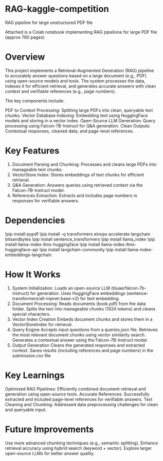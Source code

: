# RAG-kaggle-competition
RAG pipeline for large unstructured PDF file

Attached is a Colab notebook implementing RAG pipelione for large PDF file (approx 760 pages)

# Overview
This project implements a Retrieval-Augmented Generation (RAG) pipeline to accurately answer questions based on a large document (e.g., PDF) using open-source models and tools. The system processes the data, indexes it for efficient retrieval, and generates accurate answers with clean context and verifiable references (e.g., page numbers).

The key components include:

PDF to Context Processing: Splitting large PDFs into clean, queryable text chunks.
Vector Database Indexing: Embedding text using HuggingFace models and storing in a vector index.
Open-Source LLM Generation: Query processing using Falcon-7B-Instruct for Q&A generation.
Clean Outputs: Contextual responses, cleaned data, and page-level references.

# Key Features
1. Document Parsing and Chunking: Processes and cleans large PDFs into manageable text chunks.
2. VectorStore Index: Stores embeddings of text chunks for efficient retrieval.
3. Q&A Generation: Answers queries using retrieved context via the Falcon-7B-Instruct model.
4. References Extraction: Extracts and includes page numbers in responses for verifiable answers.

# Dependencies

!pip install pypdf
!pip install -q transformers einops accelerate langchain bitsandbytes
!pip install sentence_transformers
!pip install llama_index
!pip install llama-index-llms-huggingface
!pip install llama-index-llms-huggingface-api
!pip install langchain-community
!pip install llama-index-embeddings-langchain


# How It Works
1. System Initialization:
Loads an open-source LLM (tiiuae/falcon-7b-instruct) for generation.
Uses HuggingFace embeddings (sentence-transformers/all-mpnet-base-v2) for text embedding.
2. Document Processing:
Reads documents (book.pdf) from the data folder.
Splits the text into manageable chunks (1024 tokens) and cleans special characters.
3. Vector Index Creation
Embeds document chunks and stores them in a VectorStoreIndex for retrieval.
4. Query Engine
Accepts input questions from a queries.json file.
Retrieves the most relevant document chunks using vector similarity search.
Generates a contextual answer using the Falcon-7B-Instruct model.
5. Output Generation
Cleans the generated responses and extracted context.
Saves results (including references and page numbers) in the submission.csv file

# Key Learnings
Optimized RAG Pipelines: Efficiently combined document retrieval and generation using open-source tools.
Accurate References: Successfully extracted and included page-level references for verifiable answers.
Text Cleaning and Chunking: Addressed data preprocessing challenges for clean and queryable input.

# Future Improvements
Use more advanced chunking techniques (e.g., semantic splitting).
Enhance retrieval accuracy using hybrid search (keyword + vector).
Explore larger open-source LLMs for better answer quality.
